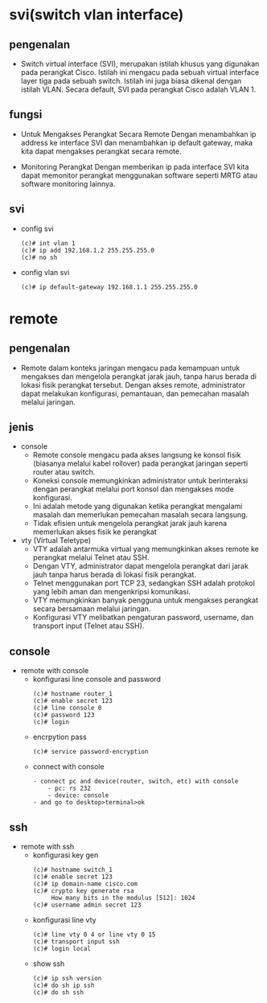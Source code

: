 # svi(switch vlan interface)
## pengenalan
- Switch virtual interface (SVI), merupakan istilah khusus yang digunakan pada perangkat Cisco. Istilah ini mengacu pada sebuah virtual interface layer tiga pada sebuah switch. Istilah ini juga biasa dikenal dengan istilah VLAN. Secara default, SVI pada perangkat Cisco adalah VLAN 1. 

## fungsi
- Untuk Mengakses Perangkat Secara Remote
Dengan menambahkan ip address ke interface SVI dan menambahkan ip default gateway, maka kita dapat mengakses perangkat secara remote.

- Monitoring Perangkat
Dengan memberikan ip pada interface SVI kita dapat memonitor perangkat menggunakan software seperti MRTG atau software monitoring lainnya.

## svi
- config svi
  ```
  (c)# int vlan 1
  (c)# ip add 192.168.1.2 255.255.255.0
  (c)# no sh
  ```
- config vlan svi
  ```
  (c)# ip default-gateway 192.168.1.1 255.255.255.0
  ```

# remote
## pengenalan
- Remote dalam konteks jaringan mengacu pada kemampuan untuk mengakses dan mengelola perangkat jarak jauh, tanpa harus berada di lokasi fisik perangkat tersebut. Dengan akses remote, administrator dapat melakukan konfigurasi, pemantauan, dan pemecahan masalah melalui jaringan.

## jenis
- console
  - Remote console mengacu pada akses langsung ke konsol fisik (biasanya melalui kabel rollover) pada perangkat jaringan seperti router atau switch.
  - Koneksi console memungkinkan administrator untuk berinteraksi dengan perangkat melalui port konsol dan mengakses mode konfigurasi.
  - Ini adalah metode yang digunakan ketika perangkat mengalami masalah dan memerlukan pemecahan masalah secara langsung.
  - Tidak efisien untuk mengelola perangkat jarak jauh karena memerlukan akses fisik ke perangkat
- vty (Virtual Teletype)
  - VTY adalah antarmuka virtual yang memungkinkan akses remote ke perangkat melalui Telnet atau SSH.
  - Dengan VTY, administrator dapat mengelola perangkat dari jarak jauh tanpa harus berada di lokasi fisik perangkat.
  - Telnet menggunakan port TCP 23, sedangkan SSH adalah protokol yang lebih aman dan mengenkripsi komunikasi.
  - VTY memungkinkan banyak pengguna untuk mengakses perangkat secara bersamaan melalui jaringan.
  - Konfigurasi VTY melibatkan pengaturan password, username, dan transport input (Telnet atau SSH).

## console
- remote with console
  - konfigurasi line console and password
    ```
    (c)# hostname router_1
    (c)# enable secret 123
    (c)# line console 0
    (c)# password 123
    (c)# login
    ```
  - encrpytion pass
    ```
    (c)# service password-encryption
    ```
  - connect with console
    ```
    - connect pc and device(router, switch, etc) with console
        - pc: rs 232 
        - device: console
    - and go to desktop>terminal>ok
    ```

## ssh
- remote with ssh
  - konfigurasi key gen
    ```
    (c)# hostname switch_1
    (c)# enable secret 123
    (c)# ip domain-name cisco.com
    (c)# crypto key generate rsa
         How many bits in the modulus [512]: 1024
    (c)# username admin secret 123
    ```
  - konfigurasi line vty 
    ```
    (c)# line vty 0 4 or line vty 0 15
    (c)# transport input ssh
    (c)# login local
    ```
  - show ssh
    ```
    (c)# ip ssh version
    (c)# do sh ip ssh
    (c)# do sh ssh
    ```